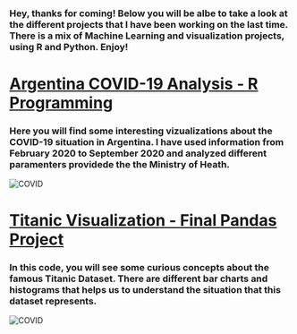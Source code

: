 ### Hey, thanks for coming! Below you will be albe to take a look at the different projects that I have been working on the last time. There is a mix of Machine Learning and visualization projects, using R and Python. Enjoy! 

# [Argentina COVID-19 Analysis - R Programming](https://github.com/Chaspeer/Data-Science.Projects/blob/main/COVID.ipynb)

### Here you will find some interesting vizualizations about the COVID-19 situation in Argentina. I have used information from February 2020 to September 2020 and analyzed different paramenters providede the the Ministry of Heath. 

![COVID](https://www.ambb.org.ar/images/Fotos/400x265/RDCovid19Argentina.png)

# [Titanic Visualization - Final Pandas Project](https://github.com/Chaspeer/Data-Science.Projects/blob/main/zerotopandas_course_project.ipynb)

### In this code, you will see some curious concepts about the famous Titanic Dataset. There are different bar charts and histograms that helps us to understand the situation that this dataset represents.  

![COVID](https://pbs.twimg.com/media/EgNGdqlX0AA2ciR?format=jpg&name=900x900)
